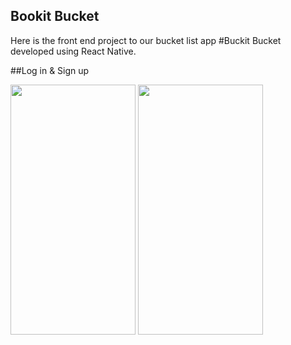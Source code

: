 ## Bookit Bucket

Here is the front end project to our bucket list app #Buckit Bucket developed using React Native.

##Log in & Sign up

<img src="https://user-images.githubusercontent.com/118311279/223761830-33805c35-7ae6-4674-9c5a-878c7955353d.PNG" width="200" height="400">
<img src="https://user-images.githubusercontent.com/118311279/223763838-e0534323-29cf-413d-a9dc-84b0f534226e.PNG" width="200" height="400">
